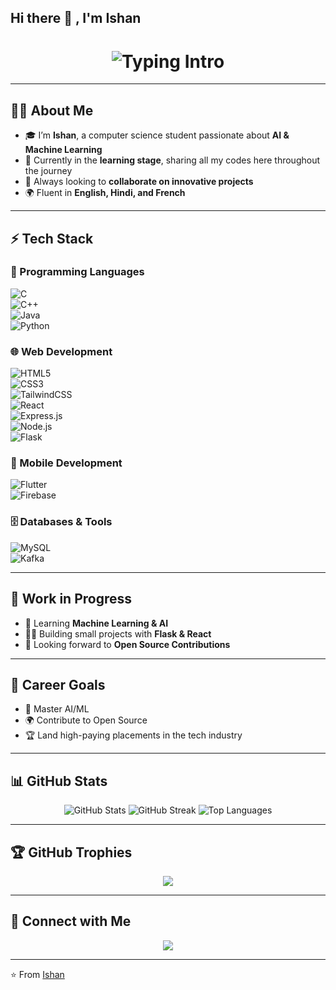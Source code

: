 ## Hi there 👋 , I'm Ishan
<h1 align="center"> 
  <img src="https://readme-typing-svg.demolab.com?font=Fira+Code&size=28&duration=3000&pause=1000&color=00C2FF&center=true&vCenter=true&width=650&lines=Hi%2C+I'm+Ishan+👋;Computer+Science+Student+💻;Passionate+about+AI+%26+ML+🤖;Always+Exploring+New+Technologies+🚀" alt="Typing Intro" />
</h1>

---

## 👨‍💻 About Me
- 🎓 I’m **Ishan**, a computer science student passionate about **AI & Machine Learning**  
- 🌱 Currently in the **learning stage**, sharing all my codes here throughout the journey  
- 🤝 Always looking to **collaborate on innovative projects**  
- 🌍 Fluent in **English, Hindi, and French**  

---

## ⚡ Tech Stack  

### 🚀 Programming Languages  
![C](https://img.shields.io/badge/C-00599C?style=for-the-badge&logo=c&logoColor=white)  
![C++](https://img.shields.io/badge/C++-00599C?style=for-the-badge&logo=cplusplus&logoColor=white)  
![Java](https://img.shields.io/badge/Java-ED8B00?style=for-the-badge&logo=openjdk&logoColor=white)  
![Python](https://img.shields.io/badge/Python-3776AB?style=for-the-badge&logo=python&logoColor=white)  

### 🌐 Web Development  
![HTML5](https://img.shields.io/badge/HTML5-E34F26?style=for-the-badge&logo=html5&logoColor=white)  
![CSS3](https://img.shields.io/badge/CSS3-1572B6?style=for-the-badge&logo=css3&logoColor=white)  
![TailwindCSS](https://img.shields.io/badge/Tailwind_CSS-38B2AC?style=for-the-badge&logo=tailwind-css&logoColor=white)  
![React](https://img.shields.io/badge/React-20232A?style=for-the-badge&logo=react&logoColor=61DAFB)  
![Express.js](https://img.shields.io/badge/Express.js-000000?style=for-the-badge&logo=express&logoColor=white)  
![Node.js](https://img.shields.io/badge/Node.js-43853D?style=for-the-badge&logo=node.js&logoColor=white)  
![Flask](https://img.shields.io/badge/Flask-000000?style=for-the-badge&logo=flask&logoColor=white)  

### 📱 Mobile Development  
![Flutter](https://img.shields.io/badge/Flutter-02569B?style=for-the-badge&logo=flutter&logoColor=white)  
![Firebase](https://img.shields.io/badge/Firebase-FFCA28?style=for-the-badge&logo=firebase&logoColor=black)  

### 🗄️ Databases & Tools  
![MySQL](https://img.shields.io/badge/MySQL-005C84?style=for-the-badge&logo=mysql&logoColor=white)  
![Kafka](https://img.shields.io/badge/Apache_Kafka-231F20?style=for-the-badge&logo=apache-kafka&logoColor=white)  

---

## 📌 Work in Progress
- 🔭 Learning **Machine Learning & AI**  
- 🧑‍💻 Building small projects with **Flask & React**  
- 🤝 Looking forward to **Open Source Contributions**  

---

## 🎯 Career Goals
- 🚀 Master AI/ML  
- 🌍 Contribute to Open Source  
- 🏆 Land high-paying placements in the tech industry  

---

## 📊 GitHub Stats
<p align="center">
  <img src="https://github-readme-stats.vercel.app/api?username=YOUR-USERNAME&show_icons=true&theme=radical" alt="GitHub Stats" />
  <img src="https://github-readme-streak-stats.herokuapp.com/?user=YOUR-USERNAME&theme=radical" alt="GitHub Streak" />
  <img src="https://github-readme-stats.vercel.app/api/top-langs/?username=YOUR-USERNAME&layout=compact&theme=radical" alt="Top Languages" />
</p>

---

## 🏆 GitHub Trophies
<p align="center">
  <img src="https://github-profile-trophy.vercel.app/?username=YOUR-USERNAME&theme=radical&no-frame=true&no-bg=true&margin-w=5" />
</p>

---

## 🔗 Connect with Me
<p align="center">
  <a href="https://www.linkedin.com/in/YOUR-LINKEDIN/" target="_blank">
    <img src="https://img.shields.io/badge/LinkedIn-0A66C2?style=for-the-badge&logo=linkedin&logoColor=white"/>
  </a>
</p>

---

⭐️ From [Ishan](https://github.com/YOUR-USERNAME)
